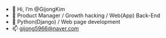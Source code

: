 - 👋 Hi, I’m @GijongKim
- 👀 Product Manager / Growth hacking / Web(App) Back-End
- 🌱 Python(Django) / Web page development
- 📫 gijong5966@naver.com

<!---
GijongKim/GijongKim is a ✨ special ✨ repository because its `README.md` (this file) appears on your GitHub profile.
You can click the Preview link to take a look at your changes.
--->
